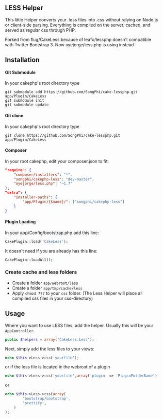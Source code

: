 ## LESS Helper

This little Helper converts your .less files into .css without relying on Node.js or client-side parsing.
Everything is compiled on the server, cached, and served as regular css through PHP.

Forked from flug/CakeLess because of leafo/lessphp doesn't compatible with Twitter Bootstrap 3. Now 
oyejorge/less.php is using instead

## Installation


#### Git Submodule

In your cakephp's root directory type

	git submodule add https://github.com/SongPhi/cake-lessphp.git app/Plugin/CakeLess
	git submodule init
	git submodule update

#### Git clone

In your cakephp's root directory type

    git clone https://github.com/SongPhi/cake-lessphp.git app/Plugin/CakeLess

#### Composer

In your root cakephp, edit your composer.json to fit:

```json
"require": {
	"composer/installers": "*",
	"songphi/cakephp-less": "dev-master",
	"oyejorge/less.php": "~1.7"
},
"extra": {
	"installer-paths": {
		"app/Plugin/{$name}/": ["songphi/cakephp-less"]
	}
}
```

#### Plugin Loading

In your app/Config/bootstrap.php add this line:

```php
CakePlugin::load('CakeLess');
```

It doesn't need if you are already has this line:

```php
CakePlugin::loadAll();
```

### Create cache and less folders

- Create a folder `app/webroot/less`
- Create a folder `app/tmp/cache/less`
- Apply `chmod 777` to your `css` folder. (The Less Helper will place all compiled css files in your css-directory)

## Usage
Where you want to use LESS files, add the helper. Usually this will be your `AppController`.

```php
public $helpers = array('CakeLess.Less');
```

Next, simply add the less files to your views:

```php
echo $this->Less->css('yourfile');
```

or if the less file is located in the webroot of a plugin

```php
echo $this->Less->css('yourfile',array('plugin' => 'PluginFolderName'));
```

or

```php	
echo $this->Less->css(array(
		'bootstrap/bootstrap',
		'prettify',
	)
);
```

